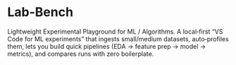 # Lab-Bench
Lightweight Experimental Playground for ML / Algorithms. A local‑first “VS Code for ML experiments” that ingests small/medium datasets, auto‑profiles them, lets you build quick pipelines (EDA → feature prep → model → metrics), and compares runs with zero boilerplate.
